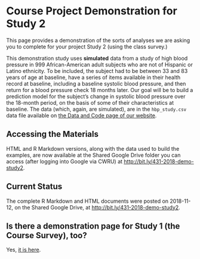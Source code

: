 # Course Project Demonstration for Study 2

This page provides a demonstration of the sorts of analyses we are asking you to complete for your project Study 2 (using the class survey.)  

This demonstration study uses **simulated** data from a study of high blood pressure in 999 African-American adult subjects who are not of Hispanic or Latino ethnicity. To be included, the subject had to be between 33 and 83 years of age at baseline, have a series of items available in their health record at baseline, including a baseline systolic blood pressure, and then return for a blood pressure check 18 months later. Our goal will be to build a prediction model for the subject’s change in systolic blood pressure over the 18-month period, on the basis of some of their characteristics at baseline. The data (which, again, are simulated), are in the `hbp_study.csv` data file available on [the Data and Code page of our website](https://github.com/THOMASELOVE/431-2018-data).

## Accessing the Materials

HTML and R Markdown versions, along with the data used to build the examples, are now available at the Shared Google Drive folder you can access (after logging into Google via CWRU) at http://bit.ly/431-2018-demo-study2.

## Current Status

The complete R Markdown and HTML documents were posted on 2018-11-12, on the Shared Google Drive, at http://bit.ly/431-2018-demo-study2.

## Is there a demonstration page for Study 1 (the Course Survey), too?

Yes, [it is here](https://github.com/THOMASELOVE/431-2018-project/tree/master/demo_study1).
